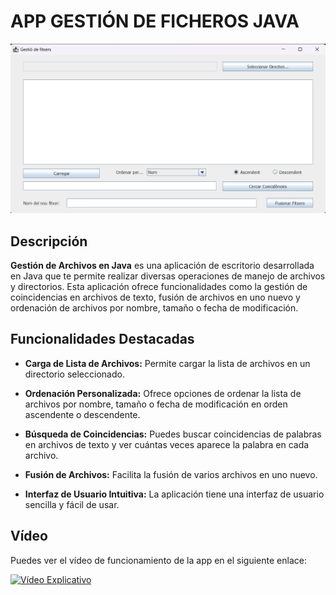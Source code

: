 # APP GESTIÓN DE FICHEROS JAVA

<img src="https://github.com/LaClCr/Gesti-nFicheros_JAVA/blob/cb78882b277e08719eab558208607fd2b7d3a47b/capturaJavaFitxers.png">

## Descripción

**Gestión de Archivos en Java** es una aplicación de escritorio desarrollada en Java que te permite realizar diversas operaciones de manejo de archivos y directorios. Esta aplicación ofrece funcionalidades como la gestión de coincidencias en archivos de texto, fusión de archivos en uno nuevo y ordenación de archivos por nombre, tamaño o fecha de modificación.

## Funcionalidades Destacadas

- **Carga de Lista de Archivos:** Permite cargar la lista de archivos en un directorio seleccionado.

- **Ordenación Personalizada:** Ofrece opciones de ordenar la lista de archivos por nombre, tamaño o fecha de modificación en orden ascendente o descendente.

- **Búsqueda de Coincidencias:** Puedes buscar coincidencias de palabras en archivos de texto y ver cuántas veces aparece la palabra en cada archivo.

- **Fusión de Archivos:** Facilita la fusión de varios archivos en uno nuevo.

- **Interfaz de Usuario Intuitiva:** La aplicación tiene una interfaz de usuario sencilla y fácil de usar.

## Vídeo 

Puedes ver el vídeo de funcionamiento de la app en el siguiente enlace:

[![Vídeo Explicativo](https://www.youtube.com/watch?v=C5QNoJ00ZDw&t=29s)](https://www.youtube.com/watch?v=C5QNoJ00ZDw&t=29s)
